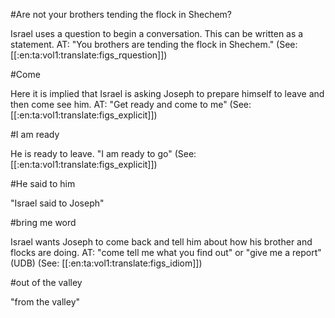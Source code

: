 #Are not your brothers tending the flock in Shechem?

Israel uses a question to begin a conversation. This can be written as a statement. AT: "You brothers are tending the flock in Shechem." (See: [[:en:ta:vol1:translate:figs_rquestion]])

#Come

Here it is implied that Israel is asking Joseph to prepare himself to leave and then come see him. AT: "Get ready and come to me" (See: [[:en:ta:vol1:translate:figs_explicit]])

#I am ready

He is ready to leave. "I am ready to go" (See: [[:en:ta:vol1:translate:figs_explicit]])

#He said to him

"Israel said to Joseph"

#bring me word

Israel wants Joseph to come back and tell him about how his brother and flocks are doing. AT: "come tell me what you find out" or "give me a report" (UDB) (See: [[:en:ta:vol1:translate:figs_idiom]])

#out of the valley

"from the valley"